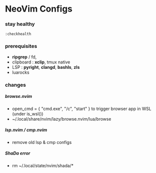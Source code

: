 # NeoVim Configs
### stay healthy
`:checkhealth`
### prerequisites
- **ripgrep** / fd, 
- clipboard : **xclip**, tmux native
- LSP : **pyright**, **clangd**, **bashls**, **zls** 
- luarocks

### changes
##### browse.nvim
- open_cmd = { "cmd.exe", "/c", "start" } to trigger browser app in WSL (under is_wsl())
- ~/.local/share/nvim/lazy/browse.nvim/lua/browse

##### lsp.nvim / cmp.nvim 
- remove old lsp & cmp configs

##### ShaDa error
- rm ~/.local/state/nvim/shada/*
